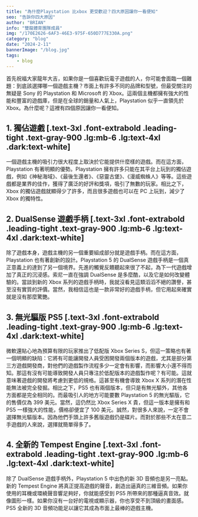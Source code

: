 ```yaml
---
title: "為什麼Playstation 比xbox 更受歡迎？四大原因讓你一看便知"
seo: "告訴你四大原因"
author: "BRIAN"
info: "雙龍體育團隊成員"
img: "/170E2626-6AF3-46E3-975F-650D777E330A.png"
category: "blog"
date: "2024-2-11"
bannerImage: "/blog.jpg"
tags:
    - blog
---
```

首先祝福大家龍年大吉，如果你是一個喜歡玩電子遊戲的人，你可能會面臨一個難題：到底該選擇哪一個遊戲主機？市面上有許多不同的品牌和型號，但最受關注的無疑是 Sony 的 Playstation 和 Microsoft 的 Xbox。這兩個主機都擁有強大的性能和豐富的遊戲庫，但是在全球的銷量和人氣上，Playstation 似乎一直領先於 Xbox。為什麼呢？這裡有四個原因讓你一看便知。

## 1. 獨佔遊戲 [.text-3xl .font-extrabold .leading-tight .text-gray-900 .lg:mb-6 .lg:text-4xl .dark:text-white]

一個遊戲主機的吸引力很大程度上取決於它能提供什麼樣的遊戲。而在這方面，Playstation 有著明顯的優勢。Playstation 擁有許多只能在其平台上玩到的獨佔遊戲，例如《神秘海域》、《最後生還者》、《惡靈古堡》、《漫威蜘蛛人》等等。這些遊戲都是業界的佳作，獲得了廣泛的好評和獎項，吸引了無數的玩家。相比之下，Xbox 的獨佔遊戲就顯得少了許多，而且很多遊戲也可以在 PC 上玩到，減少了 Xbox 的獨特性。

## 2. DualSense 遊戲手柄 [.text-3xl .font-extrabold .leading-tight .text-gray-900 .lg:mb-6 .lg:text-4xl .dark:text-white]

除了遊戲本身，遊戲主機的另一個重要組成部分就是遊戲手柄。而在這方面，Playstation 也有著創新的設計。Playstation 5 的 DualSense 遊戲手柄是一個真正意義上的達到了另一個境界。先進的觸覺反饋聽起來很了不起，為下一代遊戲增加了真正的沉浸感。索尼一直在強調 DualSense 是多麼酷，以及它是如何改變體驗的。當談到新的 Xbox 系列的遊戲手柄時，我就沒看見這類滔滔不絕的讚譽，甚至沒有實質的評價。當然，我相信這也是一款非常好的遊戲手柄，但它用起來確實就是沒有那麼驚艷。

## 3. 無光驅版 PS5 [.text-3xl .font-extrabold .leading-tight .text-gray-900 .lg:mb-6 .lg:text-4xl .dark:text-white]

微軟還貼心地為預算有限的玩家推出了低配版 Xbox Series S，但這一策略也有著一個明顯的缺陷：它將有可能讓開發人員受困開發兩個版本的遊戲，尤其是部分第三方遊戲開發商，對他們的遊戲製作流程多少一定會有影響，而影響大小還不得而知。那這有沒有可能導致開發人員只專注於低配版本的遊戲製作呢？有可能。這就意味著遊戲的開發將考慮到更低的規格。這甚至有機會導致 Xbox X 系列的潛在性能無法被完全發掘。相比之下，PS5 也有兩個版本，但只是有無光驅外，其他各方面都是完全相同的。而最吸引人的地方可能要數 Playstation 5 的無光驅版，它的售價仅為 399 美元。當然，這仍然比 Xbox Series X 貴，但這一版本是擁有和 PS5 一樣強大的性能，價格卻便宜了 100 美元。誠然，對很多人來說，一定不會選擇無光驅版本。因為他們手頭上許多舊版遊戲仍是碟片。而對於那些不太在意二手遊戲的人來說，選擇就簡單得多了。

## 4. 全新的 Tempest Engine [.text-3xl .font-extrabold .leading-tight .text-gray-900 .lg:mb-6 .lg:text-4xl .dark:text-white]

除了 DualSense 遊戲手柄外，Playstation 5 中出色的新 3D 音頻也是另一亮點。新的 Tempest Engine 將真正提高遊戲的聲音，創造出逼真的三維音頻。如果你使用的耳機或環繞聲音響足夠好，你就能感受到 PS5 所帶來的那種逼真音效。就像圖形一樣。如果你沒有一台好的電視或顯示器，你也享受不到頂級的畫面感。PS5 全新的 3D 音頻功能足以讓它其成為市面上最棒的遊戲主機。

